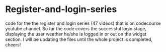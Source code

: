 # Register-and-login-series
code for the the register and login series (47 videos) that is on codecourse youtube channel.
So far the code covers the successful login stage, displaying the user weather he/she is logged in or out on the widget section.
I will be updating the files until the whole project is completed, cheers!

